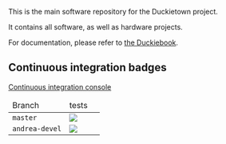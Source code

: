 This is the main software repository for the Duckietown project.

It contains all software, as well as hardware projects.

For documentation, please refer to [the Duckiebook][duckiebook].



[duckiebook]: http://book.duckietown.org/


## Continuous integration badges

[Continuous integration console](https://circleci.com/gh/duckietown/Software/)


<table>
<thead>
    <tr><td>Branch</td><td>tests</td><td></td></tr>
</thead>
<tbody>
    <tr>
        <td> <code>master</code> </td>
        <td> <img src='https://circleci.com/gh/duckietown/Software/tree/master.svg?style=shield'/>
        </td>
        <td>     </td>
    </tr>
    <tr>
        <td> <code>andrea-devel</code> </td>
        <td> <img src='https://circleci.com/gh/duckietown/Software/tree/andrea-devel.svg?style=shield'/>
        </td>
        <td>     </td>
    </tr>
</tbody>
</table>
